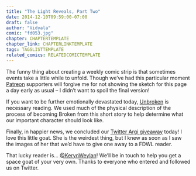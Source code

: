 ```yaml
---
title: "The Light Reveals, Part Two"
date: 2014-12-10T09:59:00-07:00
draft: false
author: "Vidyala"
comic: "fd053.jpg"
chapter: CHAPTERTEMPLATE
chapter_link: CHAPTERLINKTEMPLATE
tags: TAGSLISTTEMPLATE
related_comics: RELATEDCOMICTEMPLATE
---
```


The funny thing about creating a weekly comic strip is that sometimes events take a little while to unfold. Though we’ve had this particular moment [Patreon](http://www.patreon.com/fromdraenor;) supporters will forgive me for not showing the sketch for this page a day early as usual – I didn’t want to spoil the final version!


If you want to be further emotionally devastated today, [Unbroken](http://us.battle.net/wow/en/game/lore/short-story/unbroken/1) is necessary reading. We used much of the physical description of the process of becoming Broken from this short story to help determine what our important character should look like.


Finally, in happier news, we concluded our [Twitter Argi giveaway](https://twitter.com/fromdraenor/status/540255877400260608) today! I love this little goat. She is the weirdest thing, but I knew as soon as I saw the images of her that we’d have to give one away to a FDWL reader.


That lucky reader is… [@KerynWeylan](https://twitter.com/KerynWeylan)! We’ll be in touch to help you get a space goat of your very own. Thanks to everyone who entered and followed us on Twitter.

